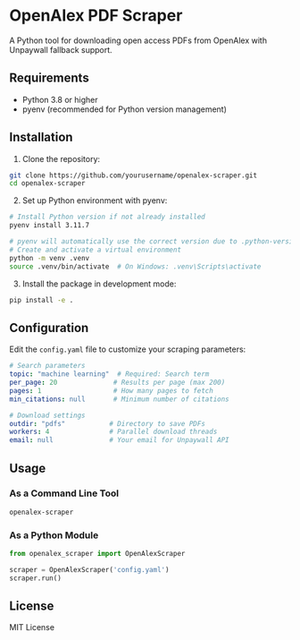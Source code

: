 # OpenAlex PDF Scraper

A Python tool for downloading open access PDFs from OpenAlex with Unpaywall fallback support.

## Requirements

- Python 3.8 or higher
- pyenv (recommended for Python version management)

## Installation

1. Clone the repository:
```bash
git clone https://github.com/yourusername/openalex-scraper.git
cd openalex-scraper
```

2. Set up Python environment with pyenv:
```bash
# Install Python version if not already installed
pyenv install 3.11.7

# pyenv will automatically use the correct version due to .python-version file
# Create and activate a virtual environment
python -m venv .venv
source .venv/bin/activate  # On Windows: .venv\Scripts\activate
```

3. Install the package in development mode:
```bash
pip install -e .
```

## Configuration

Edit the `config.yaml` file to customize your scraping parameters:

```yaml
# Search parameters
topic: "machine learning"  # Required: Search term
per_page: 20              # Results per page (max 200)
pages: 1                  # How many pages to fetch
min_citations: null       # Minimum number of citations

# Download settings
outdir: "pdfs"           # Directory to save PDFs
workers: 4               # Parallel download threads
email: null              # Your email for Unpaywall API
```

## Usage

### As a Command Line Tool

```bash
openalex-scraper
```

### As a Python Module

```python
from openalex_scraper import OpenAlexScraper

scraper = OpenAlexScraper('config.yaml')
scraper.run()
```

## License

MIT License 